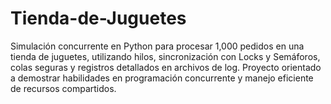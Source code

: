 # Tienda-de-Juguetes
Simulación concurrente en Python para procesar 1,000 pedidos en una tienda de juguetes, utilizando hilos, sincronización con Locks y Semáforos, colas seguras y registros detallados en archivos de log. Proyecto orientado a demostrar habilidades en programación concurrente y manejo eficiente de recursos compartidos.
